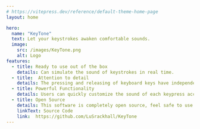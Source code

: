 ```yaml
---
# https://vitepress.dev/reference/default-theme-home-page
layout: home

hero:
  name: "KeyTone"
  text: Let your keystrokes awaken comfortable sounds.
  image:
    src: /images/KeyTone.png
    alt: Logo 
features:
  - title: Ready to use out of the box
    details: Can simulate the sound of keystrokes in real time.
  - title:  Attention to detail
    details: The pressing and releasing of keyboard keys have independent sound effects, perfectly matching scenarios where keys are held down for a long time.
  - title: Powerful Functionality 
    details: Users can quickly customize the sound of each keypress according to their own needs. 
  - title: Open Source
    details: This software is completely open source, feel safe to use and share it.
    linkText: Source Code
    link:  https://github.com/LuSrackhall/KeyTone
---
```


